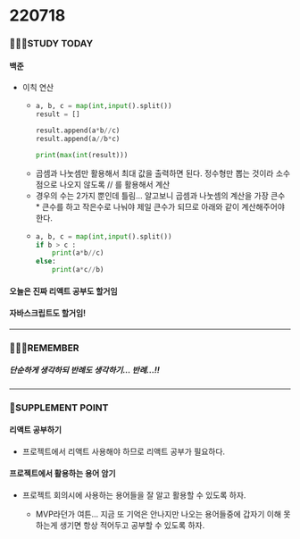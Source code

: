 # 220718

### 👨🏼‍🏫STUDY TODAY

#### 백준

- 이칙 연산
  
  - ```python
    a, b, c = map(int,input().split())
    result = []
    
    result.append(a*b//c)
    result.append(a//b*c)
    
    print(max(int(result)))
    ```
  - 곱셈과 나눗셈만 활용해서 최대 값을 출력하면 된다. 정수형만 뽑는 것이라 소수점으로 나오지 않도록 // 를 활용해서 계산
  - 경우의 수는 2가지 뿐인데 틀림... 알고보니 곱셈과 나눗셈의 계산을 가장 큰수 * 큰수를 하고 작은수로 나눠야 제일 큰수가 되므로 아래와 같이 계산해주어야 한다.
  - ```python
    a, b, c = map(int,input().split())
    if b > c :
        print(a*b//c)
    else:
        print(a*c//b)
    ```



#### 오늘은 진짜 리액트 공부도 할거임

#### 자바스크립트도 할거임!

---

### 💆🏼‍♂️REMEMBER

##### 단순하게 생각하되 반례도 생각하기... 반례...!!

---

### 💫SUPPLEMENT POINT

#### 리액트 공부하기

- 프로젝트에서 리액트 사용해야 하므로 리액트 공부가 필요하다.



#### 프로젝트에서 활용하는 용어 암기

- 프로젝트 회의시에 사용하는 용어들을 잘 알고 활용할 수 있도록 하자.
  
  - MVP라던가 여튼... 지금 또 기억은 안나지만 나오는 용어들중에 갑자기 이해 못하는게 생기면 항상 적어두고 공부할 수 있도록 하자.
